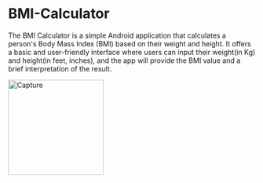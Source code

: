 # BMI-Calculator
The BMI Calculator is a simple Android application that calculates a person's Body Mass Index (BMI) based on their weight and height. 
It offers a basic and user-friendly interface where users can input their weight(in Kg) and height(in feet, inches), and the app will provide the BMI value and a brief interpretation of the result.

<img width="194" alt="Capture" src="https://github.com/Taleeha-Tahoor/BMI-Calculator/assets/138582723/5dc2d637-3fd6-45b2-a9c1-931bb3a52b13">

